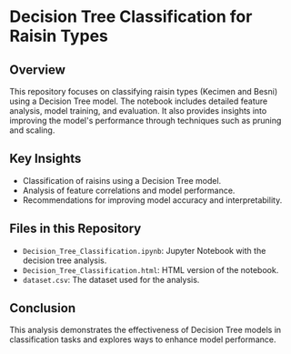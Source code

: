 # Decision Tree Classification for Raisin Types

## Overview
This repository focuses on classifying raisin types (Kecimen and Besni) using a Decision Tree model. The notebook includes detailed feature analysis, model training, and evaluation. It also provides insights into improving the model's performance through techniques such as pruning and scaling.

## Key Insights
- Classification of raisins using a Decision Tree model.
- Analysis of feature correlations and model performance.
- Recommendations for improving model accuracy and interpretability.

## Files in this Repository
- `Decision_Tree_Classification.ipynb`: Jupyter Notebook with the decision tree analysis.
- `Decision_Tree_Classification.html`: HTML version of the notebook.
- `dataset.csv`: The dataset used for the analysis.

## Conclusion
This analysis demonstrates the effectiveness of Decision Tree models in classification tasks and explores ways to enhance model performance.
